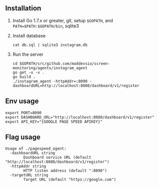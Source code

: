 ## Installation

1. Install Go 1.7.x or greater, git, setup `$GOPATH`, and `PATH=$PATH:$GOPATH/bin`, sqlite3

2. Install database
    ```
    cat db.sql | sqlite3 instagram.db
    ```
2. Run the server
    ```
    cd $GOPATH/src/github.com/maddevsio/screen-monitoring/agents/instagram_agent
    go get -u -v .
    go build .
    ./instagram_agent -httpAddr=:8090 -dashboardURL=http://localhost:8080/dashboard/v1/register
    ```
## Env usage
```
export PORT=8090
export DASHBOARD_URL="http://localhost:8080/dashboard/v1/register"
export API_KEY="{GOOGLE PAGE SPEED APIKEY}"
```

## Flag usage
```
Usage of ./pagespeed_agent:
  -dashboardURL string
       	Dashboard service URL (default "http://localhost:8080/dashboard/v1/register")
  -httpAddr string
       	HTTP listen address (default ":8090")
  -targetURL string
       	Target URL (default "https://google.com")
```
